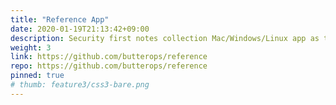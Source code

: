 ```yaml
---
title: "Reference App"
date: 2020-01-19T21:13:42+09:00
description: Security first notes collection Mac/Windows/Linux app as the second brain for website surfers & YouTube binges.
weight: 3
link: https://github.com/butterops/reference
repo: https://github.com/butterops/reference
pinned: true
# thumb: feature3/css3-bare.png
---
```

